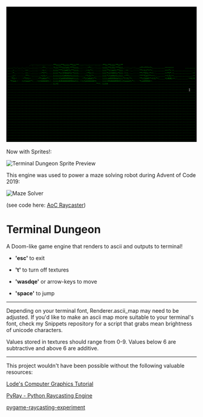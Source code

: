 ![Terminal Dungeon Preview 3](preview3.gif)

Now with Sprites!:

![Terminal Dungeon Sprite Preview](sprite2.gif)

This engine was used to power a maze solving robot during Advent of Code 2019:

![Maze Solver](https://github.com/salt-die/Advent-of-Code/blob/master/maze_solver_2.gif)

(see code here: [AoC Raycaster](https://github.com/salt-die/Advent-of-Code/tree/master/raycaster))

# Terminal Dungeon

A Doom-like game engine that renders to ascii and outputs to terminal!


* **'esc'** to exit

* **'t'** to turn off textures

* **'wasdqe'** or arrow-keys to move

* **'space'** to jump
***********
Depending on your terminal font, Renderer.ascii_map may need to be adjusted.
If you'd like to make an ascii map more suitable to your terminal's font,
check my Snippets repository for a script that grabs mean brightness of
unicode characters.

Values stored in textures should range from 0-9.  Values below 6 are
subtractive and above 6 are additive.
***********
This project wouldn't have been possible without the following valuable
resources:

[Lode's Computer Graphics Tutorial](https://lodev.org/cgtutor/raycasting.html)

[PyRay - Python Raycasting Engine](https://github.com/oscr/PyRay)

[pygame-raycasting-experiment](https://github.com/crobertsbmw/pygame-raycasting-experiment/blob/master/raycast.py)
